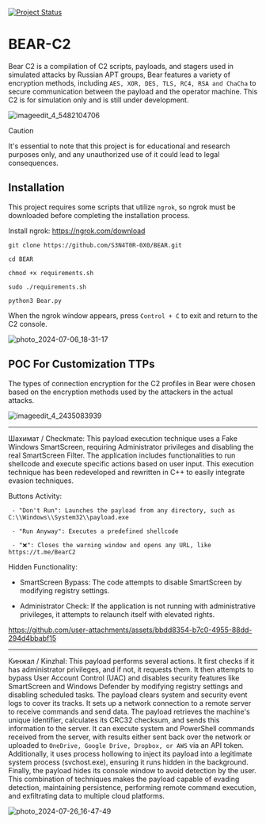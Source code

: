 
[![Project Status](https://img.shields.io/badge/status-BETA-yellow?style=flat-square)]()

# BEAR-C2
Bear C2 is a compilation of C2 scripts, payloads, and stagers used in simulated attacks by Russian APT groups,
Bear features a variety of encryption methods, including `AES, XOR, DES, TLS, RC4, RSA and ChaCha` to secure communication between the payload and the operator machine.
This C2 is for simulation only and is still under development.

![imageedit_4_5482104706](https://github.com/S3N4T0R-0X0/Bear/assets/121706460/a43fdb26-c4d6-4b3e-b494-baed4c4b137d)

> [!CAUTION]
> It's essential to note that this project is for educational and research purposes only, and any unauthorized use of it could lead to legal consequences.

## Installation

This project requires some scripts that utilize `ngrok`, so ngrok must be downloaded before completing the installation process.

Install ngrok: https://ngrok.com/download

```
git clone https://github.com/S3N4T0R-0X0/BEAR.git

cd BEAR

chmod +x requirements.sh

sudo ./requirements.sh

python3 Bear.py
```
When the ngrok window appears, press `Control + C` to exit and return to the C2 console.

![photo_2024-07-06_18-31-17](https://github.com/S3N4T0R-0X0/BEAR/assets/121706460/c552fcb6-3440-44e5-81d2-f49dafbcbc42)


## POC For Customization TTPs

The types of connection encryption for the C2 profiles in Bear were chosen based on the encryption methods used by the attackers in the actual attacks.

![imageedit_4_2435083939](https://github.com/user-attachments/assets/431acb18-d97e-4c1a-94cc-cba98ab49b01)

________________________________________________________________________________________________________

Шахимат / Checkmate: This payload execution technique uses a Fake Windows SmartScreen, requiring Administrator privileges and disabling the real SmartScreen Filter. The application includes functionalities to run shellcode and execute specific actions based on user input. This execution technique has been redeveloped and rewritten in C++ to easily integrate evasion techniques.

Buttons Activity:

     - "Don't Run": Launches the payload from any directory, such as C:\\Windows\\System32\\payload.exe

     - "Run Anyway": Executes a predefined shellcode

     - "❌️": Closes the warning window and opens any URL, like https://t.me/BearC2

Hidden Functionality:

- SmartScreen Bypass: The code attempts to disable SmartScreen by modifying registry settings.

- Administrator Check: If the application is not running with administrative privileges, it attempts to relaunch itself with elevated rights.




https://github.com/user-attachments/assets/bbdd8354-b7c0-4955-88dd-294d4bbabf15


________________________________________________________________________________________________________


Кинжал / Kinzhal: This payload performs several actions. It first checks if it has administrator privileges, and if not, it requests them. It then attempts to bypass User Account Control (UAC) and disables security features like SmartScreen and Windows Defender by modifying registry settings and disabling scheduled tasks. The payload clears system and security event logs to cover its tracks. It sets up a network connection to a remote server to receive commands and send data. The payload retrieves the machine's unique identifier, calculates its CRC32 checksum, and sends this information to the server. It can execute system and PowerShell commands received from the server, with results either sent back over the network or uploaded to `OneDrive, Google Drive, Dropbox, or AWS` via an API token. Additionally, it uses process hollowing to inject its payload into a legitimate system process (svchost.exe), ensuring it runs hidden in the background. Finally, the payload hides its console window to avoid detection by the user. This combination of techniques makes the payload capable of evading detection, maintaining persistence, performing remote command execution, and exfiltrating data to multiple cloud platforms.


![photo_2024-07-26_16-47-49](https://github.com/user-attachments/assets/68e1b851-bc6e-4faa-a1c7-d712106de9d4)


